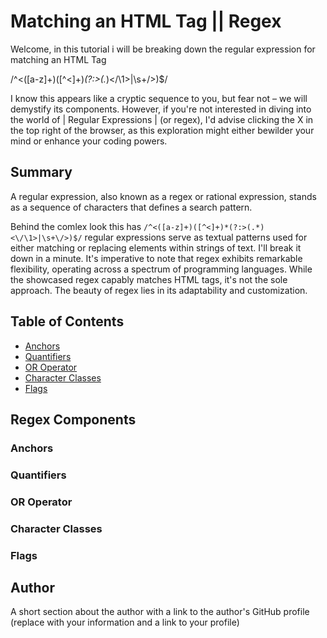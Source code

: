 # Matching an HTML Tag || Regex

Welcome, in this tutorial i will be breaking down the regular expression for matching an HTML Tag


/^<([a-z]+)([^<]+)*(?:>(.*)<\/\1>|\s+\/>)$/

I know this appears like a cryptic sequence to you, but fear not – we will demystify its components. However, if you're not interested in diving into the world of | Regular Expressions | (or regex), I'd advise clicking the X in the top right of the browser, as this exploration might either bewilder your mind or enhance your coding powers.

## Summary
A regular expression, also known as a regex or rational expression, stands as a sequence of characters that defines a search pattern.

Behind the comlex look this has `/^<([a-z]+)([^<]+)*(?:>(.*)<\/\1>|\s+\/>)$/` regular expressions serve as textual patterns used for either matching or replacing elements within strings of text. I'll break it down in a minute.
It's imperative to note that regex exhibits remarkable flexibility, operating across a spectrum of programming languages. While the showcased regex capably matches HTML tags, it's not the sole approach. The beauty of regex lies in its adaptability and customization.

## Table of Contents

- [Anchors](#anchors)
- [Quantifiers](#quantifiers)
- [OR Operator](#or-operator)
- [Character Classes](#character-classes)
- [Flags](#flags)


## Regex Components

### Anchors

### Quantifiers

### OR Operator

### Character Classes

### Flags

## Author

A short section about the author with a link to the author's GitHub profile (replace with your information and a link to your profile)